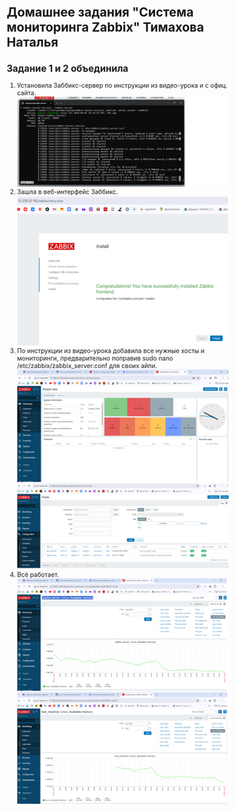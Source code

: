# Домашнее задания "Система мониторинга Zabbix" Тимахова Наталья

## Задание 1 и 2 объединила

1. Установила Заббикс-сервер по инструкции из видео-урока и с офиц. сайта.
![Установила Заббикс-сервер по инструкции из видео-урока и с офиц. сайта.](https://github.com/timakhova/Zabbix_homework/blob/main/1-1%20%D1%83%D1%81%D1%82-%D0%BB%D0%B0%20%D0%B7%D0%B0%D0%B1%D0%B1%D0%B8%D0%BA%D1%81.png)
2. Зашла в веб-интерфейс Заббикс.
![Зашла в веб-интерфейс Заббикс](https://github.com/timakhova/Zabbix_homework/blob/main/1-2%20zabbix%20web.png)
3. По инструкции из видео-урока добавила все нужные хосты и мониторинги, предварительно поправив sudo nano /etc/zabbix/zabbix_server.conf для своих айпи.
![По инструкции из видео-урока добавила все нужные хосты и мониторинги](https://github.com/timakhova/Zabbix_homework/blob/main/1-3%20zabbix%20web-2.png)
![По инструкции из видео-урока добавила все нужные хосты и мониторинги2](https://github.com/timakhova/Zabbix_homework/blob/main/2-1%20zabbix%20test%20machine.png)
5. Всё работает.
![Всё работает](https://github.com/timakhova/Zabbix_homework/blob/main/2-2%20%D0%BB%D0%B8%D0%BD%D1%83%D0%BA%D1%81%20%D1%81%D0%B5%D1%80%D0%B2%D0%B5%D1%80%20%D0%BF%D0%B0%D0%BC%D1%8F%D1%82%D1%8C.png)
![Всё работает](https://github.com/timakhova/Zabbix_homework/blob/main/2-3%20%D1%82%D0%B5%D1%81%D1%82%20%D0%BC%D0%B0%D1%88%D0%B8%D0%BD%D0%B0%20%D0%BF%D0%B0%D0%BC%D1%8F%D1%82%D1%8C.png)




